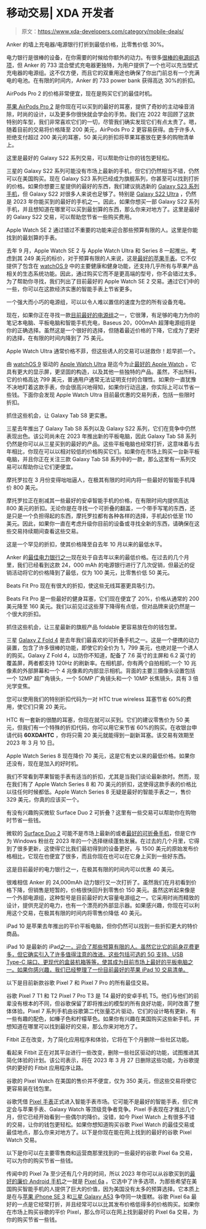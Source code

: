# 移动交易| XDA 开发者

> 原文：<https://www.xda-developers.com/category/mobile-deals/>

[](/anker-733-10000mah-power-bank-charger-deal/)

Anker 的墙上充电器/电源银行打折到最低价格，比零售价低 30%。

电力银行是很棒的设备，在你需要的时候给你额外的动力。有很多[很棒的电源组选项](https://www.xda-developers.com/best-portable-chargers/)，但 Anker 的 733 混合壁式充电器更独特，为用户提供了一个也可以充当壁式充电器的电源组。这不仅方便，而且它的双重用途也确保了你出门前总有一个充满电的电池。在有限的时间内，Anker 的 733 power bank 获得高达 30%的折扣。

[](/apple-airpods-pro-2-march-2023-deal/)

AirPods Pro 2 的价格非常便宜，现在是购买它们的最佳时机。

[苹果 AirPods Pro 2](https://www.xda-developers.com/airpods-pro-2-review/) 是你现在可以买到的最好的耳塞，提供了奇妙的主动噪音消除，时尚的设计，以及更多你很快就会学会的手势。我们在 2022 年回顾了这款特别的车型，我们非常喜欢它们的一切，尽管我们确实发现它们有点太贵了。嗯，随着目前的交易将价格降至 200 美元，AirPods Pro 2 更容易获得。由于许多人拒绝支付超过 200 美元的耳塞，50 美元的折扣将苹果耳塞放在更多的购物清单上。

[](/best-samsung-galaxy-s22-deals/)

这里是最好的 Galaxy S22 系列交易，可以帮助你让你的钱包更轻松。

三星的 Galaxy S22 系列可能没有市场上最新的手机，但它们仍然相当不错，仍然可以在美国购买。现在 Galaxy S23 系列已经成为旗舰系列，你甚至可以找到打折的价格。如果你想要三星提供的最好的东西，我们建议挑选新的 [Galaxy S23 系列手机](https://www.xda-developers.com/samsung-galaxy-s23-vs-s23-plus-vs-s23-ultra/)，但 Galaxy S22 对很多人来说也足够了。特别是 [Galaxy S22 Ultra](http://www.xda-developers.com/samsung-galaxy-s22-ultra-review/) ，仍然是 2023 年你能买到的最好的手机之一。因此，如果你想买一部 Galaxy S22 系列手机，并且想知道在哪里可以买到最划算的东西，那么你来对地方了。这里是最好的 Galaxy S22 交易，可以帮助您节省一些购买费用。

[](/best-apple-watch-se-2-deals/)

Apple Watch SE 2 通过错过不重要的功能来迎合那些预算有限的人。这里是你能找到的最划算的手表。

去年 9 月，Apple Watch SE 2 与 Apple Watch Ultra 和 Series 8 一起推出。考虑到其 249 美元的标价，对于预算有限的人来说，这是[最好的苹果手表](http://www.xda-developers.com/best-apple-watch)。它不仅提供了包含在 [watchOS 9](http://www.xda-developers.com/watchos-9) 中的主要健康和健身功能，还支持几乎所有与苹果产品相关的生态系统功能。因此，通过购买它而不是更高端的型号，你不会错过太多。为了帮助你寻找，我们列出了目前最好的 Apple Watch SE 2 交易。通过它们中的一些，你可以在这款经济实惠的智能手表上节省更多。

[](/baseus-20000mah-power-bank-75-deal/)

一个强大而小巧的电源组，可以以令人难以置信的速度为您的所有设备充电。

现在，如果你正在寻找一款[目前最好的电源组](http://www.xda-developers.com/best-portable-chargers/)之一，它很薄，有足够的电力为你的笔记本电脑、平板电脑和智能手机充电，Baseus 20，000mAh 超薄电源组将是你的正确选择。虽然这是一个很好的选择，但随着最近价格的下降，它成为了更好的选择，在有限的时间内降到了 75 美元。

[](/best-apple-watch-ultra-deals/)

Apple Watch Ultra 通常价格不菲，但这些诱人的交易可以拯救你！趁早抓一个。

由 [watchOS 9](http://www.xda-developers.com/watchos-9) 驱动的 [Apple Watch Ultra](http://www.xda-developers.com/apple-watch-ultra-review/) 是迄今为止[最好的 Apple Watch](http://www.xda-developers.com/best-apple-watch) 。它具有更大的显示屏，更坚固的构造，以及其他一些独特的产品。虽然，不出所料，它的价格高达 799 美元，普通用户通常无法证明支付的合理性。如果你一直犹豫不决地盯着这款手表，你会很高兴地得知，如果你行动迅速，你实际上可以节省一些钱。下面你会发现 Apple Watch Ultra 目前最优惠的交易列表，包括一些限时折扣。

[](/best-samsung-galaxy-tab-s8-deals/)

抓住这些机会，让 Galaxy Tab S8 更实惠。

三星去年推出了 Galaxy Tab S8 系列以及 Galaxy S22 系列，它们在竞争中仍然表现出色。该公司尚未在 2023 年推出新的平板电脑，因此 Galaxy Tab S8 系列仍然是你可以从三星买到的最好的产品。这些平板电脑也经常打折，这意味着与去年相比，你现在可以以相对较低的价格购买它们。如果你在市场上购买一台新平板电脑，并且你正在关注三款 Galaxy Tab S8 系列中的一款，那么这里有一系列交易可以帮助你让它们更便宜。

[](/motorola-800-off-deal/)

摩托罗拉在 3 月份变得咄咄逼人，在极其有限的时间内将一些最好的智能手机降价 800 美元。

摩托罗拉正在削减其一些最好的安卓智能手机的价格，在有限时间内提供高达 800 美元的折扣。无论你是在寻找一个可折叠的翻盖，一个带手写笔的东西，还是只是一个负担得起的东西，摩托罗拉都有各种各样的选择，手机起价低至 110 美元。因此，如果你一直在考虑升级你目前的设备或寻找全新的东西，请确保在这些交易持续期间查看这些交易。

[](/anker-24000mah-power-bank-best-deal/)

这是一个罕见的折扣，使其价格降至自去年 10 月以来的最低水平。

Anker 的[最佳电力银行之一](https://www.xda-developers.com/best-portable-chargers/)现在处于自去年以来的最低价格。在过去的几个月里，我们已经看到这款 24，000 mAh 的电源银行进行了几次促销，但最近的促销活动将它的价格降到了最低，仅为 100 美元，比零售价低 50 美元。

[](/beats-fit-pro-march-2023-deal/)

Beats Fit Pro 现在有很大的折扣，使这些无线耳塞更具吸引力。

Beats Fit Pro 是一些最好的健身耳塞，它们现在便宜了 20%，价格从通常的 200 美元降至 160 美元。我们以前见过这些芽下降得有点低，但对品牌来说仍然是一个很大的折扣。

[](/best-samsung-galaxy-z-fold-4-deals/)

抓住这些机会，让三星最新的旗舰产品 foldable 更容易放在你的钱包里。

三星 [Galaxy Z Fold 4](https://www.xda-developers.com/samsung-galaxy-z-fold-4-review/) 是去年我们最喜欢的可折叠手机之一。这是一个便携的动力装置，包含了许多很棒的功能，即使它的全价为 1，799 美元，也绝对是一个诱人的购买。Galaxy Z Fold 4，以防你不知道，配备了 7.6 英寸的主屏和 6.2 英寸的覆盖屏，两者都支持 120Hz 的刷新率。在相机部，你有两个自拍相机:一个 10 兆像素的外部屏幕和一个 4 兆像素的内部显示相机。背面的主要三摄像头设置包括一个 12MP 超广角镜头，一个 50MP 广角镜头和一个 10MP 长焦镜头，具有 3 倍光学变焦。

[](/htc-earbuds-xda-discount-code/)

您可以使用我们的特别折扣代码为一对 HTC true wireless 耳塞节省 60%的费用，使它们只需 20 美元。

HTC 有一套新的很酷的耳塞，你现在就可以买到。它们的建议零售价为 50 美元，但我们有一个特殊的折扣代码，你可以用它来节省 60%的购买。在收银台申请代码 **60XDAHTC** ，你将只需 20 美元就能得到一副新耳塞。该交易有效期至 2023 年 3 月 10 日。

[](/apple-watch-series-8-deal-february-2023/)

Apple Watch Series 8 现在降价 70 美元，这是它有史以来的最低价格。如果你还没有，现在是加入的好时机。

我们不常看到苹果智能手表有适当的折扣，尤其是当我们谈论最新款时。然而，现在我们有了 Apple Watch Series 8 和 70 美元的折扣，这使得这款手表的价格比以往任何时候都低。Apple Watch Series 8 无疑是最好的智能手表之一，售价 329 美元，你真的应该买一个。

[](/best-surface-duo-2-deals/)

有没有兴趣购买微软 Surface Duo 2 可折叠？这里有一些交易可以帮助你在购物时节省一些钱。

微软的 [Surface Duo 2](https://www.xda-developers.com/microsoft-surface-duo-2/) 可能不是市场上最新的或者[最好的可折叠手机](http://www.xda-developers.com/best-foldable-phones/)，但是它作为 Windows 粉丝在 2023 年的一个选择继续蓬勃发展。在过去的几个月里，它得到了很多更新，这使得它比我们最初得到的设备更好。与 1500 美元的原始发布价格相比，它现在也便宜了很多，而且你现在也可以在它身上买到一些好东西。

[](/ankers-24000mah-power-bank-40-off-deal/)

这是目前最好的电力银行之一，在极其有限的时间内可以优惠 40 美元。

很难相信 Anker 的 24,000mAh 动力银行又一次打折了。虽然我们在月初看到价格下降，但销售是短暂的，价格很快回升到零售价 150 美元。虽然这听起来像是一个外部电源组，这种型号是目前最好的大容量电源组之一。它采用时尚而精致的设计，提供充足的电力，也有一个漂亮的外部显示器。如果感兴趣，你现在可以利用这个交易，在极其有限的时间内将零售价降低 40 美元。

[](/best-apple-ipad-10-deals/)

iPad 10 是苹果去年推出的平价平板电脑，但你仍然可以找到一些折扣更大的特价商品。

iPad 10 是最新的 iPad[之一，迎合了那些预算有限的人。虽然它比它的前身花费更多，但它确实引入了许多值得注意的改进。这些包括可选的 5G 支持、USB Type-C 端口、更现代的盒装机箱等等，使其成为目前市场上最好的平板电脑之一。如果你感兴趣，我们已经整理了一份目前最好的苹果 iPad 10 交易清单。](http://xda-developers.com/best-ipad)

[](/best-google-pixel-7-deals/)

以下是目前新款谷歌 Pixel 7 和 Pixel 7 Pro 的所有最佳交易。

谷歌 Pixel 7 T1 和 T2 Pixel 7 Pro T3 是 T4 最好的安卓手机 T5。他们与他们的前辈没有根本的不同，但谷歌保留了即将推出的模型的所有良好功能，同时改善了整体体验。Pixel 7 系列手机由谷歌第二代张量芯片驱动，它们的设计略有更新，有一些有趣的配色，如榛子色和柠檬草色。如果你有兴趣在美国购买这些新手机，并想知道在哪里可以找到最好的交易，那么你来对地方了。

[](/fitbit-open-groups-challenges-trophies-remove/)

Fitbit 正在改变，为了简化应用程序和体验，它将在下个月删除一些社区功能。

看起来 Fitbit 正在对其平台进行一些改变，删除一些社区驱动的功能，试图推进其简化体验的计划。该公司表示，将在 2023 年 3 月 27 日删除这些功能，为谷歌提供的更好的 Fitbit 应用程序让路。

[](/best-google-pixel-watch-deals/)

谷歌的 Pixel Watch 在美国的售价并不便宜，仅为 350 美元，但这些交易将使它更容易装在钱包里。

谷歌凭借 [Pixel 手表](https://www.xda-developers.com/google-pixel-watch-review/)正式进入智能手表市场。它可能不是最好的智能手表，但它肯定会与苹果手表、Galaxy Watch 等顶级竞争者竞争。Pixel 手表现在才推出几个月，但它已经开始看到一些偶尔的降价。没错，如今 Pixel Watch 上有很多不错的交易，让你的钱包更轻松。如果你想知道购买谷歌 Pixel Watch 的最佳交易或最佳地点，那么你来对地方了。以下是你现在能在网上找到的最好的谷歌 Pixel Watch 交易。

[](/best-google-pixel-6a-deals/)

以下是你可以在主要零售商和运营商那里找到的一些最好的谷歌 Pixel 6a 交易，可以为你的购买节省一些钱。

传闻中的 Pixel 7a 至少还有几个月的时间，所以 2023 年你可以从谷歌买到的[最好的廉价 Android 手机](https://www.xda-developers.com/best-cheap-android-phones/)之一就是 [Pixel 6a](https://www.xda-developers.com/google-pixel-6a-review/) 。它选中了许多选项，为那些希望在美国购买智能手机的人提供了巨大的价值，因为美国没有太多的预算选择。它本质上是在与[苹果 iPhone SE 3](https://www.xda-developers.com/apple-iphone-se-3-review/) 和[三星 Galaxy A53](https://www.xda-developers.com/samsung-galaxy-a53-5g-hands-on/) 争夺同一块蛋糕。谷歌 Pixel 6a 最好的一点是它经常打折，并且经常可以以比其发布价格低得多的价格购买。如果你在市场上购买谷歌的平价 Pixel，那么你可以在网上找到最好的 Pixel 6a 交易，为你的购买节省一些钱。